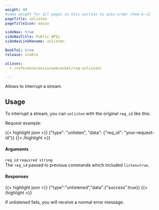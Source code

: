 ```yaml
---
weight: 40
#same weight for all pages in this section to auto-order them A->Z
pageTitle: unlisten
pageTitleIcon: eosio

sideNav: true
sideNavTitle: Public APIs
sideNavLinkRename: unlisten

BookToC: true
release: stable

aliases:
  - /reference/eosio/websocket/req-unlisten/

---
```


Allows to interrupt a stream.

## Usage

To interrupt a stream, you can `unlisten` with the original `req_id` like this:

Request example:

{{< highlight json >}}
{"type": "unlisten", "data": {"req_id": "your-request-id"}}
{{< /highlight >}}

#### Arguments

`req_id` `required string`<br>
The `req_id` passed to previous commands which included `listen=true`.

#### Responses

{{< highlight json >}}
{"type":"unlistened","data":{"success":true}}
{{< /highlight >}}

If unlistened fails, you will receive a normal error message.